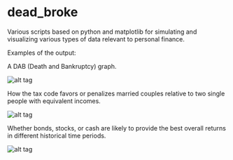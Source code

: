# dead_broke

Various scripts based on python and matplotlib for simulating and visualizing various types of data relevant to personal finance. 

Examples of the output: 

A DAB (Death and Bankruptcy) graph.

![alt tag](https://raw.githubusercontent.com/maizeman/dead_broke/master/DAB_graphs/Example_Output.png)

How the tax code favors or penalizes married couples relative to two single people with equivalent incomes. 

![alt tag](https://raw.githubusercontent.com/maizeman/dead_broke/master/marriage_bonus_figure/marriage_bonus_pct_example.png)

Whether bonds, stocks, or cash are likely to provide the best overall returns in different historical time periods.

![alt tag](https://raw.githubusercontent.com/maizeman/dead_broke/master/stocks_vs_bonds_vs_cash/projections_threeway_example.png)
